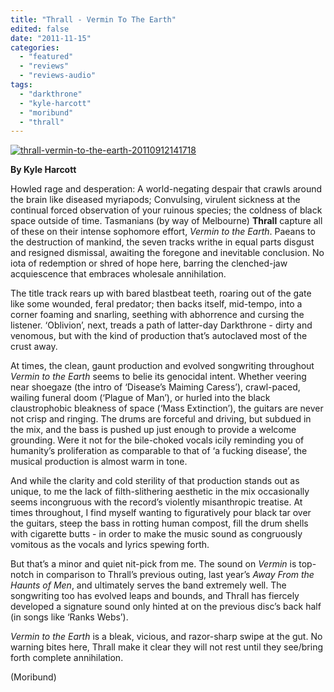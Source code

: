 ```yaml
---
title: "Thrall - Vermin To The Earth"
edited: false
date: "2011-11-15"
categories:
  - "featured"
  - "reviews"
  - "reviews-audio"
tags:
  - "darkthrone"
  - "kyle-harcott"
  - "moribund"
  - "thrall"
---
```


[![](http://www.hellbound.ca/wp-content/uploads/2011/11/thrall-vermin-to-the-earth-20110912141718.jpg "thrall-vermin-to-the-earth-20110912141718")](http://www.hellbound.ca/wp-content/uploads/2011/11/thrall-vermin-to-the-earth-20110912141718.jpg)

**By Kyle Harcott**

Howled rage and desperation: A world-negating despair that crawls around the brain like diseased myriapods; Convulsing, virulent sickness at the continual forced observation of your ruinous species; the coldness of black space outside of time. Tasmanians (by way of Melbourne) **Thrall** capture all of these on their intense sophomore effort, _Vermin to the Earth_. Paeans to the destruction of mankind, the seven tracks writhe in equal parts disgust and resigned dismissal, awaiting the foregone and inevitable conclusion. No iota of redemption or shred of hope here, barring the clenched-jaw acquiescence that embraces wholesale annihilation.

The title track rears up with bared blastbeat teeth, roaring out of the gate like some wounded, feral predator; then backs itself, mid-tempo, into a corner foaming and snarling, seething with abhorrence and cursing the listener. ‘Oblivion’, next, treads a path of latter-day Darkthrone - dirty and venomous, but with the kind of production that’s autoclaved most of the crust away.

At times, the clean, gaunt production and evolved songwriting throughout _Vermin to the Earth_ seems to belie its genocidal intent. Whether veering near shoegaze (the intro of ‘Disease’s Maiming Caress’), crawl-paced, wailing funeral doom (‘Plague of Man’), or hurled into the black claustrophobic bleakness of space (‘Mass Extinction’), the guitars are never not crisp and ringing. The drums are forceful and driving, but subdued in the mix, and the bass is pushed up just enough to provide a welcome grounding. Were it not for the bile-choked vocals icily reminding you of humanity’s proliferation as comparable to that of ‘a fucking disease’, the musical production is almost warm in tone.

And while the clarity and cold sterility of that production stands out as unique, to me the lack of filth-slithering aesthetic in the mix occasionally seems incongruous with the record’s violently misanthropic treatise. At times throughout, I find myself wanting to figuratively pour black tar over the guitars, steep the bass in rotting human compost, fill the drum shells with cigarette butts - in order to make the music sound as congruously vomitous as the vocals and lyrics spewing forth.

But that’s a minor and quiet nit-pick from me. The sound on _Vermin_ is top-notch in comparison to Thrall’s previous outing, last year’s _Away From the Haunts of Men_, and ultimately serves the band extremely well. The songwriting too has evolved leaps and bounds, and Thrall has fiercely developed a signature sound only hinted at on the previous disc’s back half (in songs like ‘Ranks Webs’).

_Vermin to the Earth_ is a bleak, vicious, and razor-sharp swipe at the gut. No warning bites here, Thrall make it clear they will not rest until they see/bring forth complete annihilation.

(Moribund)
